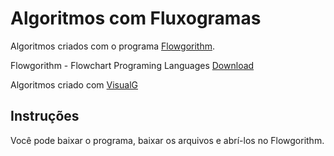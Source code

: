# Algoritmos com Fluxogramas

Algoritmos criados com o programa [Flowgorithm](http://flowgorithm.org/).

Flowgorithm - Flowchart Programing Languages [Download](http://flowgorithm.org/download/index.html)

Algoritmos criado com [VisualG](http://visualg3.com.br/)

## Instruções

Você pode baixar o programa, baixar os arquivos e abrí-los no Flowgorithm.
